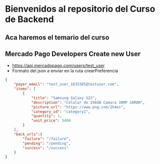 # Bienvenidos al repositorio del Curso de Backend

## Aca haremos el temario del curso


## Mercado Pago Developers Create new User
- https://api.mercadopago.com/users/test_user
- Formato del json a enviar en la ruta crearPreferencia

```json
{
	"payer_email": "test_user_1635385@testuser.com",
	"items": [
		{
			"title": "Samsung Galaxy S22",
			"description": "Celular de 256GB Camara 30MP 16RAM",
			"picture_url": "https://www.png.com/2h4es",
			"category_id": "category1",
			"quantity": 1,
			"unit_price": 5400
		}
	],
	"back_urls":{
		"failure": "/failure",
		"pending": "/pending",
		"success": "/success"
	}
}
```